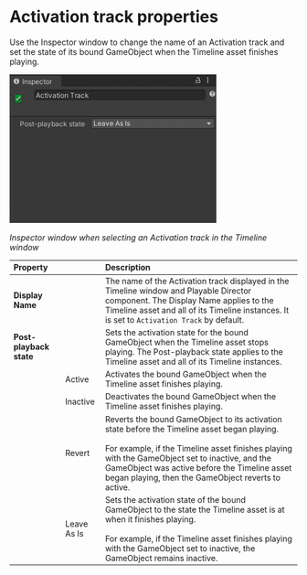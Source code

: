 # Activation track properties

Use the Inspector window to change the name of an Activation track and set the state of its bound GameObject when the Timeline asset finishes playing.

![](images/insp-trk-act.png)

_Inspector window when selecting an Activation track in the Timeline window_

|**Property**||**Description**|
|:---|:---|:---|
|**Display Name**||The name of the Activation track displayed in the Timeline window and Playable Director component. The Display Name applies to the Timeline asset and all of its Timeline instances. It is set to `Activation Track` by default.|
|**Post-playback state**||Sets the activation state for the bound GameObject when the Timeline asset stops playing. The Post-playback state applies to the Timeline asset and all of its Timeline instances.|
||Active|Activates the bound GameObject when the Timeline asset finishes playing.|
||Inactive|Deactivates the bound GameObject when the Timeline asset finishes playing.|
||Revert|Reverts the bound GameObject to its activation state before the Timeline asset began playing.<br/><br/>For example, if the Timeline asset finishes playing with the GameObject set to inactive, and the GameObject was active before the Timeline asset began playing, then the GameObject reverts to active.|
||Leave As Is|Sets the activation state of the bound GameObject to the state the Timeline asset is at when it finishes playing.<br/><br/>For example, if the Timeline asset finishes playing with the GameObject set to inactive, the GameObject remains inactive.|

